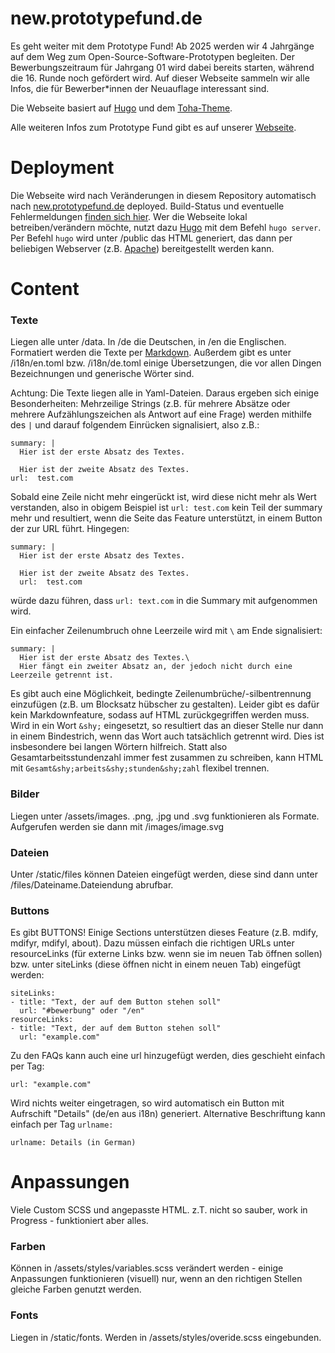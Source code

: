 # new.prototypefund.de

Es geht weiter mit dem Prototype Fund! Ab 2025 werden wir 4 Jahrgänge auf dem Weg zum Open-Source-Software-Prototypen begleiten.
Der Bewerbungszeitraum für Jahrgang 01 wird dabei bereits starten, während die 16. Runde noch gefördert wird. Auf dieser Webseite sammeln wir alle Infos, die für Bewerber\*innen der Neuauflage interessant sind.

Die Webseite basiert auf [Hugo](https://gohugo.io/) und dem [Toha-Theme](https://themes.gohugo.io/themes/toha/).

Alle weiteren Infos zum Prototype Fund gibt es auf unserer [Webseite](https://prototypefund.de).


# Deployment

Die Webseite wird nach Veränderungen in diesem Repository automatisch nach [new.prototypefund.de](https://new.prototypefund.de) deployed. Build-Status und eventuelle Fehlermeldungen [finden sich hier](https://lab.okfn.de/build-status/).
Wer die Webseite lokal betreiben/verändern möchte, nutzt dazu [Hugo](https://gohugo.io/) mit dem Befehl `hugo server`. Per Befehl  `hugo` wird unter /public das HTML generiert, das dann per beliebigen Webserver (z.B. [Apache](https://httpd.apache.org/)) bereitgestellt werden kann.

# Content

### Texte

Liegen alle unter /data. In /de die Deutschen, in /en die Englischen. Formatiert werden die Texte per [Markdown](https://github.com/adam-p/markdown-here/wiki/markdown-cheatsheet).
Außerdem gibt es unter /i18n/en.toml bzw. /i18n/de.toml einige Übersetzungen, die vor allen Dingen Bezeichnungen und generische Wörter sind.

Achtung: Die Texte liegen alle in Yaml-Dateien. Daraus ergeben sich einige Besonderheiten: Mehrzeilige Strings (z.B. für mehrere Absätze oder mehrere Aufzählungszeichen als Antwort auf eine Frage) werden mithilfe des `|` und darauf folgendem Einrücken signalisiert, also z.B.:
```
summary: |
  Hier ist der erste Absatz des Textes.

  Hier ist der zweite Absatz des Textes.
url:  test.com
```

Sobald eine Zeile nicht mehr eingerückt ist, wird diese nicht mehr als Wert verstanden, also in obigem Beispiel ist `url: test.com` kein Teil der summary mehr und resultiert, wenn die Seite das Feature unterstützt, in einem Button der zur URL führt. Hingegen:
```
summary: |
  Hier ist der erste Absatz des Textes.

  Hier ist der zweite Absatz des Textes.
  url:  test.com
```
würde dazu führen, dass `url: text.com` in die Summary mit aufgenommen wird.

Ein einfacher Zeilenumbruch ohne Leerzeile wird  mit `\` am Ende signalisiert:
```
summary: |
  Hier ist der erste Absatz des Textes.\
  Hier fängt ein zweiter Absatz an, der jedoch nicht durch eine Leerzeile getrennt ist.
```

Es gibt auch eine Möglichkeit, bedingte Zeilenumbrüche/-silbentrennung einzufügen (z.B. um Blocksatz hübscher zu gestalten). Leider gibt es dafür kein Markdownfeature, sodass auf HTML zurückgegriffen werden muss. Wird in ein Wort `&shy;` eingesetzt, so resultiert das an dieser Stelle nur dann in einem Bindestrich, wenn das Wort auch tatsächlich getrennt wird. Dies ist insbesondere bei langen Wörtern hilfreich. Statt also Gesamtarbeitsstundenzahl immer fest zusammen zu schreiben, kann HTML mit `Gesamt&shy;arbeits&shy;stunden&shy;zahl` flexibel trennen.

### Bilder

Liegen unter /assets/images. .png, .jpg und .svg funktionieren als Formate.
Aufgerufen werden sie dann mit /images/image.svg

### Dateien

Unter /static/files können Dateien eingefügt werden, diese sind dann unter /files/Dateiname.Dateiendung abrufbar.

### Buttons
Es gibt BUTTONS! Einige Sections unterstützen dieses Feature (z.B. mdify, mdifyr, mdifyl, about). Dazu müssen einfach die richtigen URLs unter resourceLinks (für externe Links bzw. wenn sie im neuen Tab öffnen sollen) bzw. unter siteLinks (diese öffnen nicht in einem neuen Tab) eingefügt werden:
```
siteLinks:
- title: "Text, der auf dem Button stehen soll"
  url: "#bewerbung" oder "/en"
resourceLinks:
- title: "Text, der auf dem Button stehen soll"
  url: "example.com"
```

Zu den FAQs kann auch eine url hinzugefügt werden, dies geschieht einfach per Tag:
```
url: "example.com"
```
Wird nichts weiter eingetragen, so wird automatisch ein Button mit Aufrschift "Details" (de/en aus i18n) generiert. Alternative Beschriftung kann einfach per Tag `urlname:` 
```
urlname: Details (in German)
```

# Anpassungen

Viele Custom SCSS und angepasste HTML. z.T. nicht so sauber, work in Progress - funktioniert aber alles.

### Farben

Können in /assets/styles/variables.scss verändert werden - einige Anpassungen funktionieren (visuell) nur, wenn an den richtigen Stellen gleiche Farben genutzt werden.

### Fonts

Liegen in /static/fonts. Werden in /assets/styles/overide.scss eingebunden.
